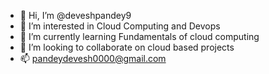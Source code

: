- 👋 Hi, I’m @deveshpandey9
- 👀 I’m interested in Cloud Computing and Devops
- 🌱 I’m currently learning Fundamentals of cloud computing
- 💞️ I’m looking to collaborate on cloud based projects
- 📫 pandeydevesh0000@gmail.com


<!---
deveshpandey9/deveshpandey9 is a ✨ special ✨ repository because its `README.md` (this file) appears on your GitHub profile.
You can click the Preview link to take a look at your changes.
--->
